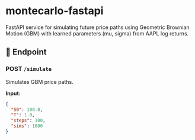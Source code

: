 # montecarlo-fastapi

FastAPI service for simulating future price paths using Geometric Brownian Motion (GBM) with learned parameters (mu, sigma) from AAPL log returns.

## 🔁 Endpoint

### POST `/simulate`
Simulates GBM price paths.

**Input:**
```json
{
  "S0": 100.0,
  "T": 1.0,
  "steps": 100,
  "sims": 1000
}
